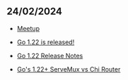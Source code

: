 ## 24/02/2024

- [Meetup](https://www.meetup.com/es-ES/meetup-golang-venezuela/events/299241657/)

- [Go 1.22 is released!](https://go.dev/blog/go1.22)

- [Go 1.22 Release Notes](https://tip.golang.org/doc/go1.22#math_rand_v2)

- [Go's 1.22+ ServeMux vs Chi Router](https://www.calhoun.io/go-servemux-vs-chi/)
